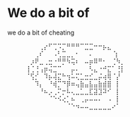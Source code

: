 # We do a bit of

we do a bit of cheating

⠀⠀⠀⠀⠀⠀⠀⢀⡔⠋⢉⠩⡉⠛⠛⠛⠉⣉⣉⠒⠒⡦⣄⠀⠀⠀⠀⠀⠀⠀ 
⠀⠀⠀⠀⠀⠀⢀⠎⠀⠀⠠⢃⣉⣀⡀⠂⠀⠀⠄⠀⠀⠀⠀ ⢱⠀⠀⠀⠀⠀⠀ 
⠀⠀⠀⠀⠀⡰⠟⣀⢀⣒⠐⠛⡛⠳⢭⠆⠀⠤⡶⠿⠛⠂⠀⢈⠳⡀⠀⠀⠀⠀ 
⠀⠀⠀⠀⢸⢈⢘⢠⡶⢬⣉⠉⠀⠀⡤⠄⠀⠀⠣⣄⠐⠚⣍⠁⢘⡇⠀⠀⠀⠀ 
⠀⠀⠀⠀⠈⢫⡊⠀⠹⡦⢼⣍⠓⢲⠥⢍⣁⣒⣊⣀⡬⢴⢿⠈⡜⠀⠀⠀⠀⠀ 
⠀⠀⠀⠀⠀⠀⠹⡄⠀⠘⢾⡉⠙⡿⠶⢤⣷⣤⣧⣤⣷⣾⣿⠀⡇⠀⠀⠀⠀⠀ 
⠀⠀⠀⠀⠀⠀⠀⠘⠦⡠⢀⠍⡒⠧⢄⣀⣁⣀⣏⣽⣹⠽⠊⠀⡇⠀⠀⠀⠀⠀ 
⠀⠀⠀⠀⠀⠀⠀⠀⠀⠈⠑⠪⢔⡁⠦⠀⢀⡤⠤⠤⠄⠀⠠⠀⡇⠀⠀⠀⠀⠀ 
⠀⠀⠀⠀⠀⠀⠀⠀⠀⠀⠀⠀⠀⠈⠑⠲⠤⠤⣀⣀⣀⣀⣀⠔⠁

